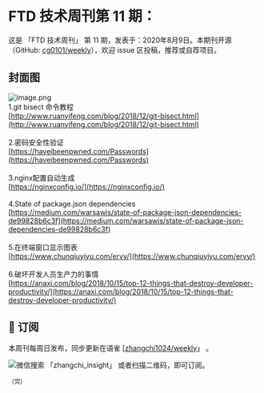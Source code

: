 # FTD 技术周刊第 11 期：
这是 「FTD 技术周刊」 第 11 期，发表于：2020年8月9日。本期刊开源（GitHub: [cg0101/weekly](https://github.com/cg0101/weekly)），欢迎 issue 区投稿，推荐或自荐项目。
## 封面图


![image.png](https://cdn.nlark.com/yuque/0/2020/png/132503/1605583125654-ae228a51-cc68-4cb2-b3c9-36da8b75436e.png#height=716&id=Ux1Oo&margin=%5Bobject%20Object%5D&name=image.png&originHeight=716&originWidth=1080&originalType=binary&size=1155119&status=done&style=none&width=1080)<br />1.git bisect 命令教程<br />[http://www.ruanyifeng.com/blog/2018/12/git-bisect.html](http://www.ruanyifeng.com/blog/2018/12/git-bisect.html)<br />
<br />2.密码安全性验证<br />[https://haveibeenpwned.com/Passwords](https://haveibeenpwned.com/Passwords)<br />
<br />3.nginx配置自动生成<br />[https://nginxconfig.io/](https://nginxconfig.io/)<br />
<br />4.State of package.json dependencies<br />[https://medium.com/warsawjs/state-of-package-json-dependencies-de99828b6c3f](https://medium.com/warsawjs/state-of-package-json-dependencies-de99828b6c3f)<br />
<br />5.在终端窗口显示图表<br />[https://www.chunqiuyiyu.com/ervy/](https://www.chunqiuyiyu.com/ervy/)<br />
<br />6.破坏开发人员生产力的事情<br />[https://anaxi.com/blog/2018/10/15/top-12-things-that-destroy-developer-productivity/](https://anaxi.com/blog/2018/10/15/top-12-things-that-destroy-developer-productivity/)



## 📅 订阅
本周刊每周日发布，同步更新在语雀 [[zhangchi1024/weekly](https://www.yuque.com/zhangchi1024/weekly)」 。


微信搜索 「zhangchi_insight」 或者扫描二维码，即可订阅。
    <img src="https://cdn.nlark.com/yuque/0/2021/jpeg/132503/1640750963398-e8538e9e-6b96-46f7-abff-c93b56bdd377.jpeg?x-oss-process=image%2Fwatermark%2Ctype_d3F5LW1pY3JvaGVp%2Csize_36%2Ctext_5byg6amw%2Ccolor_FFFFFF%2Cshadow_50%2Ct_80%2Cg_se%2Cx_10%2Cy_10%2Fresize%2Cw_426%2Climit_0" style="float:left">
    
    （完）
